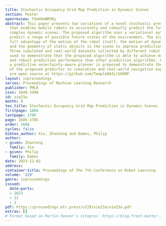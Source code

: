 ```yaml
---
title: Stochastic Occupancy Grid Map Prediction in Dynamic Scenes
section: Poster
openreview: fSmkKmWM5Ry
abstract: This paper presents two variations of a novel stochastic prediction algorithm
  that enables mobile robots to accurately and robustly predict the future state of
  complex dynamic scenes. The proposed algorithm uses a variational autoencoder to
  predict a range of possible future states of the environment. The algorithm takes
  full advantage of the motion of the robot itself, the motion of dynamic objects,
  and the geometry of static objects in the scene to improve prediction accuracy.
  Three simulated and real-world datasets collected by different robot models are
  used to demonstrate that the proposed algorithm is able to achieve more accurate
  and robust prediction performance than other prediction algorithms. Furthermore,
  a predictive uncertainty-aware planner is proposed to demonstrate the effectiveness
  of the proposed predictor in simulation and real-world navigation experiments. Implementations
  are open source at https://github.com/TempleRAIL/SOGMP.
layout: inproceedings
series: Proceedings of Machine Learning Research
publisher: PMLR
issn: 2640-3498
id: xie23a
month: 0
tex_title: Stochastic Occupancy Grid Map Prediction in Dynamic Scenes
firstpage: 1686
lastpage: 1705
page: 1686-1705
order: 1686
cycles: false
bibtex_author: Xie, Zhanteng and Dames, Philip
author:
- given: Zhanteng
  family: Xie
- given: Philip
  family: Dames
date: 2023-12-02
address:
container-title: Proceedings of The 7th Conference on Robot Learning
volume: '229'
genre: inproceedings
issued:
  date-parts:
  - 2023
  - 12
  - 2
pdf: https://proceedings.mlr.press/v229/xie23a/xie23a.pdf
extras: []
# Format based on Martin Fenner's citeproc: https://blog.front-matter.io/posts/citeproc-yaml-for-bibliographies/
---
```

